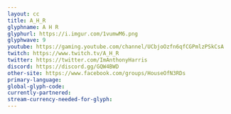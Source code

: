 ```yaml
---
layout: cc
title: A_H_R
glyphname: A H R
glyphurl: https://i.imgur.com/1vumwM6.png
glyphwave: 9
youtube: https://gaming.youtube.com/channel/UCbjoOzfn6qfCGPmlzPSkCsA
twitch: https://www.twitch.tv/A_H_R
twitter: https://twitter.com/ImAnthonyHarris
discord: https://discord.gg/GQW4BWD
other-site: https://www.facebook.com/groups/HouseOfN3RDs
primary-language: 
global-glyph-code: 
currently-partnered: 
stream-currency-needed-for-glyph: 
---
```


